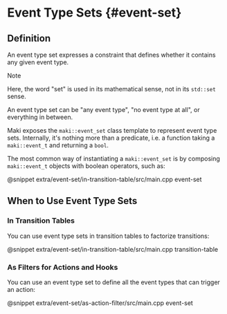 # Event Type Sets {#event-set}

## Definition

An event type set expresses a constraint that defines whether it contains any given event type.

> [!note]
> Here, the word "set" is used in its mathematical sense, not in its `std::set` sense.

An event type set can be "any event type", "no event type at all", or everything in between.

Maki exposes the `maki::event_set` class template to represent event type sets. Internally, it's nothing more than a predicate, i.e. a function taking a `maki::event_t` and returning a `bool`.

The most common way of instantiating a `maki::event_set` is by composing `maki::event_t` objects with boolean operators, such as:

@snippet extra/event-set/in-transition-table/src/main.cpp event-set

## When to Use Event Type Sets

### In Transition Tables

You can use event type sets in transition tables to factorize transitions:

@snippet extra/event-set/in-transition-table/src/main.cpp transition-table

### As Filters for Actions and Hooks

You can use an event type set to define all the event types that can trigger an action:

@snippet extra/event-set/as-action-filter/src/main.cpp event-set
